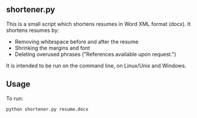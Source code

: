 shortener.py
--------------
This is a small script which shortens resumes in Word XML format (docx). It shortens resumes by:

- Removing whitespace before and after the resume
- Shrinking the margins and font
- Deleting overused phrases ("References available upon request.")

It is intended to be run on the command line, on Linux/Unix and Windows.

Usage
-------------

To run:
```
python shortener.py resume.docx
```

